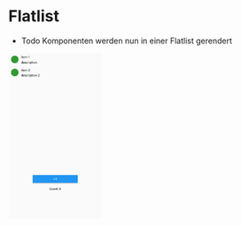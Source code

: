 # Flatlist
- Todo Komponenten werden nun in einer Flatlist gerendert
<img src="./screenshots/Screenshot_1632854856.png" height="300" margin="20" alt="screenshot">
